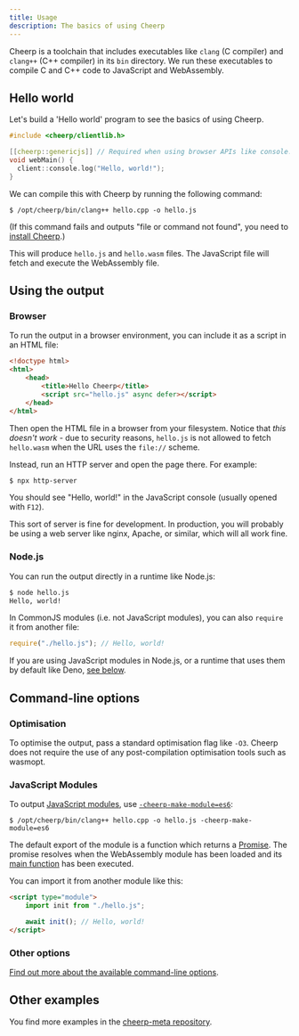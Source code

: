 ```yaml
---
title: Usage
description: The basics of using Cheerp
---
```


Cheerp is a toolchain that includes executables like `clang` (C compiler) and `clang++` (C++ compiler) in its `bin` directory. We run these executables to compile C and C++ code to JavaScript and WebAssembly.

## Hello world

Let's build a 'Hello world' program to see the basics of using Cheerp.

```cpp title=hello.cpp
#include <cheerp/clientlib.h>

[[cheerp::genericjs]] // Required when using browser APIs like console.log
void webMain() {
  client::console.log("Hello, world!");
}
```

We can compile this with Cheerp by running the following command:

```shell
$ /opt/cheerp/bin/clang++ hello.cpp -o hello.js
```

(If this command fails and outputs "file or command not found", you need to [install Cheerp](/docs/getting-started/installation).)

This will produce `hello.js` and `hello.wasm` files. The JavaScript file will fetch and execute the WebAssembly file.

## Using the output

### Browser

To run the output in a browser environment, you can include it as a script in an HTML file:

```html title=index.html {5}
<!doctype html>
<html>
	<head>
		<title>Hello Cheerp</title>
		<script src="hello.js" async defer></script>
	</head>
</html>
```

Then open the HTML file in a browser from your filesystem. Notice that _this doesn't work_ - due to security reasons, `hello.js` is not allowed to fetch `hello.wasm` when the URL uses the `file://` scheme.

Instead, run an HTTP server and open the page there. For example:

```sh
$ npx http-server
```

You should see "Hello, world!" in the JavaScript console (usually opened with `F12`).

This sort of server is fine for development. In production, you will probably be using a web server like nginx, Apache, or similar, which will all work fine.

### Node.js

You can run the output directly in a runtime like Node.js:

```sh
$ node hello.js
Hello, world!
```

In CommonJS modules (i.e. not JavaScript modules), you can also `require` it from another file:

```js
require("./hello.js"); // Hello, world!
```

If you are using JavaScript modules in Node.js, or a runtime that uses them by default like Deno, [see below](#javascript-modules).

## Command-line options

### Optimisation

To optimise the output, pass a standard optimisation flag like `-O3`. Cheerp does not require the use of any post-compilation optimisation tools such as wasmopt.

### JavaScript Modules

To output [JavaScript modules][module], use [`-cheerp-make-module=es6`](/docs/reference/command-line-options/modules):

```shell "-cheerp-make-module=es6"
$ /opt/cheerp/bin/clang++ hello.cpp -o hello.js -cheerp-make-module=es6
```

The default export of the module is a function which returns a [Promise][promise]. The promise resolves when the WebAssembly module has been loaded and its [main function](/docs/reference/webMain) has been executed.

You can import it from another module like this:

```html
<script type="module">
	import init from "./hello.js";

	await init(); // Hello, world!
</script>
```

### Other options

[Find out more about the available command-line options](/docs/reference/command-line-options).

## Other examples

You find more examples in the [cheerp-meta repository](https://github.com/leaningtech/cheerp-meta/tree/master/examples).

[module]: https://developer.mozilla.org/en-US/docs/Web/JavaScript/Guide/Modules
[promise]: https://developer.mozilla.org/en-US/docs/Web/JavaScript/Reference/Global_Objects/Promise
